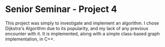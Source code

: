 # Senior Seminar - Project 4

This project was simply to investigate and implement an algorithm. I chose Dijkstra's Algorithm due to its popularity, and my lack of any previous encounter with it. It is implemented, along with a simple class-based graph implementation, in C++.